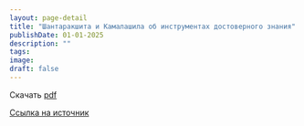 ```yaml
---
layout: page-detail
title: "Шантаракшита и Камалашила об инструментах достоверного знания"
publishDate: 01-01-2025
description: ""
tags:
image:
draft: false
---
```


Скачать [pdf](/upload/iblock/042/04211f57e3b525ce52cadf0cc95e691a.pdf)

[Ссылка на источник](https://www.academia.edu/13269485/%C5%9A%C4%81ntarak%E1%B9%A3ita%5Fand%5FKamala%C5%9B%C4%ABla%5Fon%5Fthe%5Finstruments%5Fof%5Fvalid%5Fcognition%5FIn%5FRussian%5F)  
  
  

